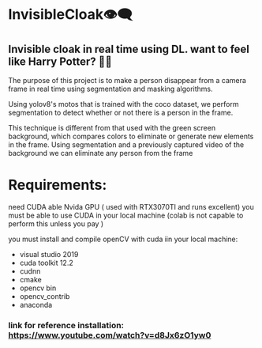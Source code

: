 # InvisibleCloak👁️‍🗨️
## Invisible cloak in real time using DL. want to feel like Harry Potter? 🧙‍♂️
The purpose of this project is to make a person disappear from a camera frame in real time using segmentation and masking algorithms.

Using yolov8's motos that is trained with the coco dataset, we perform segmentation to detect whether or not there is a person in the frame.

This technique is different from that used with the green screen background, which compares colors to eliminate or generate new elements in the frame. Using segmentation and a previously captured video of the background we can eliminate any person from the frame

# Requirements:

need CUDA able Nvida GPU ( used with RTX3070TI and runs excellent)
you must be able to use CUDA in your local machine (colab is not capable to perform this unless you pay )

you must install and compile openCV with cuda iin your local machine:
*  visual studio 2019
*  cuda toolkit 12.2
*  cudnn
*  cmake
*  opencv bin
*  opencv_contrib
*  anaconda

### link for reference installation: https://www.youtube.com/watch?v=d8Jx6zO1yw0
